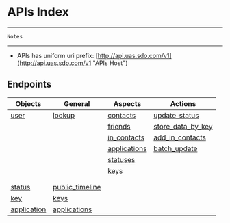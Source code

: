# APIs Index #

---    

	Notes  
	
---  

* APIs has uniform uri prefix: [http://api.uas.sdo.com/v1](http://api.uas.sdo.com/v1 "APIs Host")

 
## Endpoints ##


Objects          |       General |  Aspects      |   Actions   
-----------------|---------------|---------------|-------------
 [user]          |    [lookup]   |   [contacts]            |  [update_status]       
 		         |               |   [friends]             |  [store_data_by_key]           
 		         |               |   [in_contacts]         |  [add_in_contacts]
    	         |               |   [applications]        |  [batch_update]
    	         |               |   [statuses]            |
    	         |               |   [keys]                |
    	         |               |                         |
    	         |               |                         |
 [status]        |[public_timeline]|      
 [key]           |[keys]           |         
 [application]   |[applications]   |   




[user]: user.md "user"  
[lookup]: lookup.md "lookup"  
[contacts]: user_contacts.md "user contacts"
[friends]: user_friends.md "user friends"
[in_contacts]: user_in_contacts.md "user in_contacts"
[applications]: user_applications.md "user used applications"  
[statuses]: user_statuses.md "user statuses"  
[keys]: user_keys.md "user stored keys"  
[update_status]: user_update_status.md "user update status"  
[store_data_by_key]: user_store_data_by_key.md "user store data by key"  
[add_in_contacts]: user_add_in_contacts.md "user add in contacts"  
[batch_update]: user_batch_update.md "users batch update"

[status]: status.md "status"    
[public_timeline]: public_timeline.md "public timeline"
[key]: key.md "key-value" 
[application]: application.md "application"  

